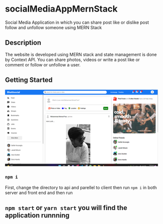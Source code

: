 # socialMediaAppMernStack

Social Media Application in which you can share post like or dislike post follow and unfollow someone using MERN Stack

## Description

The website is developed using MERN stack and state management is done by Context API. You can share photos, videos 
or write a post like or comment or follow or 
unfollow a user.

## Getting Started
![resto](https://github.com/frazbhattiiii/images/blob/main/social%20Media%20App.png)

### `npm i`
First, change the directory to api and parellel to client then run `npm i` in both server and front end and 
then run 
## `npm start` or `yarn start` you will find the application runnning


